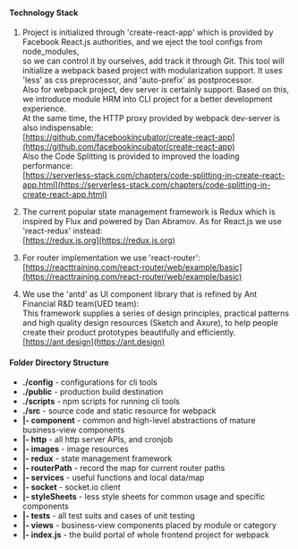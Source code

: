 #### Technology Stack

1. Project is initialized through 'create-react-app' which is provided by Facebook React.js authorities, and we eject the tool configs from node_modules, <br />
so we can control it by ourselves, add track it through Git. This tool will initialize a webpack based project with modularization support. It uses 'less' as css preprocessor, and 'auto-prefix' as postprocessor. <br />
Also for webpack project, dev server is certainly support. Based on this, we introduce module HRM into CLI project for a better development experience. <br />
At the same time, the HTTP proxy provided by webpack dev-server is also indispensable: <br />
[https://github.com/facebookincubator/create-react-app](https://github.com/facebookincubator/create-react-app) <br />
Also the Code Splitting is provided to improved the loading performance: <br />
[https://serverless-stack.com/chapters/code-splitting-in-create-react-app.html](https://serverless-stack.com/chapters/code-splitting-in-create-react-app.html) <br />

2. The current popular state management framework is Redux which is inspired by Flux and powered by Dan Abramov. As for React.js we use 'react-redux' instead: <br />
[https://redux.js.org](https://redux.js.org) <br />

3. For router implementation we use 'react-router': <br />
[https://reacttraining.com/react-router/web/example/basic](https://reacttraining.com/react-router/web/example/basic) <br />

4. We use the 'antd' as UI component library that is refined by Ant Financial R&D team(UED team): <br />
This framework supplies a series of design principles, practical patterns and high quality design resources (Sketch and Axure), to help people create their product prototypes beautifully and efficiently. <br />
[https://ant.design](https://ant.design)

####  Folder Directory Structure

 - __./config__            - configurations for cli tools
 - __./public__            - production build destination
 - __./scripts__           - npm scripts for running cli tools
 - __./src__               - source code and static resource for webpack
 - __|- component__     - common and high-level abstractions of mature business-view components
 - __|- http__          - all http server APIs, and cronjob
 - __|- images__        - image resources
 - __|- redux__         - state management framework
 - __|- routerPath__    - record the map for current router paths
 - __|- services__      - useful functions and local data/map
 - __|- socket__        - socket.io client
 - __|- styleSheets__   - less style sheets for common usage and specific components
 - __|- tests__         - all test suits and cases of unit testing
 - __|- views__         - business-view components placed by module or category
 - __|- index.js__      - the build portal of whole frontend project for webpack